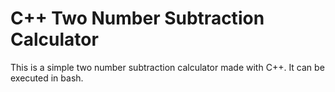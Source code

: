 # C++ Two Number Subtraction Calculator
This is a simple two number subtraction calculator made with C++. It can be executed in bash.
